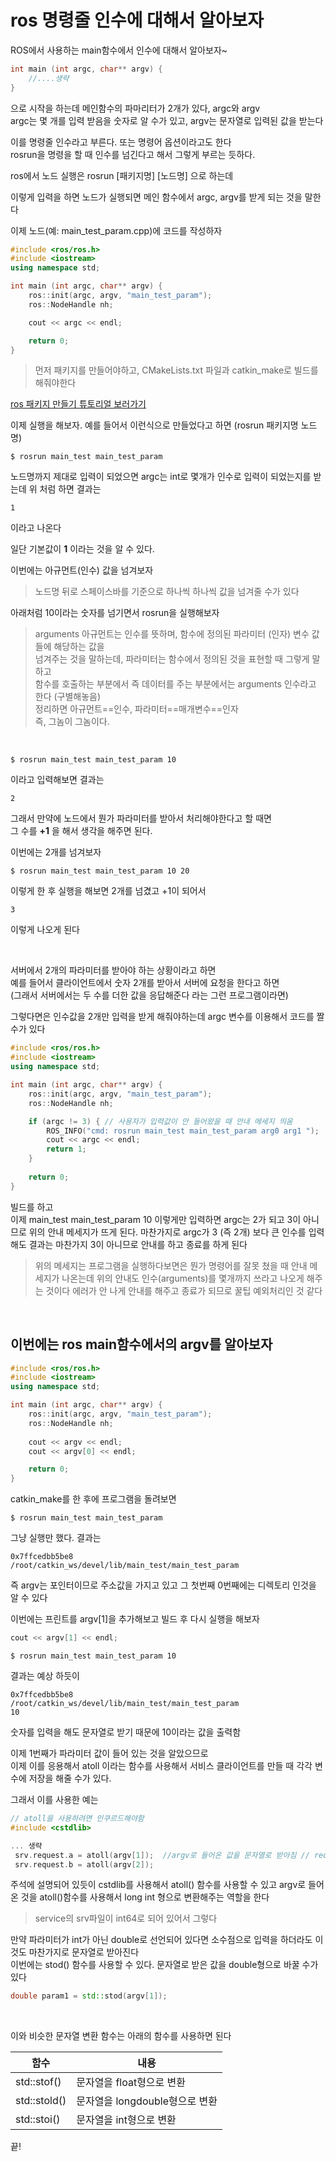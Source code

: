 # ros 명령줄 인수에 대해서 알아보자
ROS에서 사용하는 main함수에서 인수에 대해서 알아보자~

```cpp
int main (int argc, char** argv) {
    //....생략
}
```
으로 시작을 하는데 메인함수의 파마리터가 2개가 있다, argc와 argv  
argc는 몇 개를 입력 받음을 숫자로 알 수가 있고,
argv는 문자열로 입력된 값을 받는다   

이를 명령줄 인수라고 부른다. 또는 명령어 옵션이라고도 한다   
rosrun을 명령을 할 때 인수를 넘긴다고 해서 그렇게 부르는 듯하다. 

ros에서 노드 실행은 rosrun [패키지명] [노드명] 으로 하는데

이렇게 입력을 하면 노드가 실행되면 메인 함수에서 argc, argv를 받게 되는 것을 말한다

이제 노드(예: main_test_param.cpp)에 코드를 작성하자
```cpp
#include <ros/ros.h>
#include <iostream>
using namespace std;

int main (int argc, char** argv) {
    ros::init(argc, argv, "main_test_param");
    ros::NodeHandle nh;

    cout << argc << endl;

    return 0;
}
```

> 먼저 패키지를 만들어야하고, CMakeLists.txt 파일과 catkin_make로 빌드를 해줘야한다


[ros 패키지 만들기 튜토리얼 보러가기](/tag/catkin_create_pkg)

이제 실행을 해보자. 예를 들어서 이런식으로 만들었다고 하면 (rosrun 패키지명 노드명)
```
$ rosrun main_test main_test_param
```

노드명까지 제대로 입력이 되었으면 argc는 int로 몇개가 인수로 입력이 되었는지를 받는데
위 처럼 하면 결과는
```
1
```
이라고 나온다

일단 기본값이 **1** 이라는 것을 알 수 있다.

이번에는 아규먼트(인수) 값을 넘겨보자

> 노드명 뒤로 스페이스바를 기준으로 하나씩 하나씩 값을 넘겨줄 수가 있다

아래처럼 10이라는 숫자를 넘기면서 rosrun을 실행해보자


> arguments 아규먼트는 인수를 뜻하며, 함수에 정의된 파라미터 (인자) 변수 값들에 해당하는 값을   
넘겨주는 것을 말하는데, 파라미터는 함수에서 정의된 것을 표현할 때 그렇게 말하고   
함수를 호출하는 부분에서 즉 데이터를 주는 부분에서는 arguments 인수라고 한다 (구별해놓음)  
정리하면 아규먼트==인수, 파라미터==매개변수==인자  
즉, 그놈이 그놈이다. 


<br/>

```
$ rosrun main_test main_test_param 10
```
이라고 입력해보면 결과는 
```
2
```
그래서 만약에 노드에서 뭔가 파라미터를 받아서 처리해야한다고 할 때면   
그 수를 **+1** 을 해서 생각을 해주면 된다.

이번에는 2개를 넘겨보자
```
$ rosrun main_test main_test_param 10 20
```

이렇게 한 후 실행을 해보면 2개를 넘겼고 +1이 되어서 

```
3
```
이렇게 나오게 된다

<br/>

서버에서 2개의 파라미터를 받아야 하는 상황이라고 하면   
예를 들어서 클라이언트에서 숫자 2개를 받아서 서버에 요청을 한다고 하면   
(그래서 서버에서는 두 수를 더한 값을 응답해준다 라는 그런 프로그램이라면)

그렇다면은 인수값을 2개만 입력을 받게 해줘야하는데 argc 변수를 이용해서 코드를 짤 수가 있다

```cpp
#include <ros/ros.h>
#include <iostream>
using namespace std;

int main (int argc, char** argv) {
    ros::init(argc, argv, "main_test_param");
    ros::NodeHandle nh;

    if (argc != 3) { // 사용자가 입력값이 안 들어왔을 때 안내 메세지 띄움
        ROS_INFO("cmd: rosrun main_test main_test_param arg0 arg1 ");
        cout << argc << endl;
        return 1;
    }
    
    return 0;
}
```
빌드를 하고   
이제 main_test main_test_param 10 이렇게만 입력하면 argc는 2가 되고 3이 아니므로 
위의 안내 메세지가 뜨게 된다. 마찬가지로 argc가 3 (즉 2개) 보다 큰 인수를 입력해도 결과는 
마찬가지 3이 아니므로 안내를 하고 종료를 하게 된다

> 위의 메세지는 프로그램을 실행하다보면은 뭔가 명령어를 잘못 쳤을 때 안내 메세지가 나온는데 
위의 안내도 인수(arguments)를 몇개까지 쓰라고 나오게 해주는 것이다
에러가 안 나게 안내를 해주고 종료가 되므로 꿀팁 예외처리인 것 같다

<br/>

## 이번에는 ros main함수에서의 argv를 알아보자

```cpp
#include <ros/ros.h>
#include <iostream>
using namespace std;

int main (int argc, char** argv) {
    ros::init(argc, argv, "main_test_param");
    ros::NodeHandle nh;
    
    cout << argv << endl;
    cout << argv[0] << endl;

    return 0;
}
```
catkin_make를 한 후에 프로그램을 돌려보면

```
$ rosrun main_test main_test_param
```
그냥 실행만 했다. 결과는 

```
0x7ffcedbb5be8
/root/catkin_ws/devel/lib/main_test/main_test_param
```
즉 argv는 포인터이므로 주소값을 가지고 있고
그 첫번째 0번째에는 디렉토리 인것을 알 수 있다

이번에는 프린트를 argv[1]을 추가해보고 빌드 후 다시 실행을 해보자
```cpp
cout << argv[1] << endl;
```

```
$ rosrun main_test main_test_param 10
```
결과는 예상 하듯이

```
0x7ffcedbb5be8
/root/catkin_ws/devel/lib/main_test/main_test_param
10
```

숫자를 입력을 해도 문자열로 받기 때문에 10이라는 값을 출력함

이제 1번째가 파라미터 값이 들어 있는 것을 알았으므로  
이제 이를 응용해서 atoll 이라는 함수를 사용해서 서비스 클라이언트를 만들 때
각각 변수에 저장을 해줄 수가 있다. 

그래서 이를 사용한 예는
```cpp
// atoll을 사용하려면 인쿠르드해야함
#include <cstdlib>

... 생략
 srv.request.a = atoll(argv[1]);  //argv로 들어온 값을 문자열로 받아짐 // request.a 에 저장
 srv.request.b = atoll(argv[2]);
```
주석에 설명되어 있듯이 cstdlib를 사용해서 atoll() 함수를 사용할 수 있고
argv로 들어온 것을 atoll()함수를 사용해서 long int 형으로 변환해주는 역할을 한다

> service의 srv파일이 int64로 되어 있어서 그렇다 


만약 파라미터가 int가 아닌 double로 선언되어 있다면 
소수점으로 입력을 하더라도 이것도 마찬가지로 문자열로 받아진다    
이번에는 stod() 함수를 사용할 수 있다. 문자열로 받은 값을 double형으로 바꿀 수가 있다

```cpp
double param1 = std::stod(argv[1]);
```
<br/>

이와 비슷한 문자열 변환 함수는 아래의 함수를 사용하면 된다


| 함수 | 내용 |
| -- | -- |
| std::stof()  | 문자열을 float형으로 변환  |
| std::stold() | 문자열을 longdouble형으로 변환  |
| std::stoi() | 문자열을 int형으로 변환  |


끝!